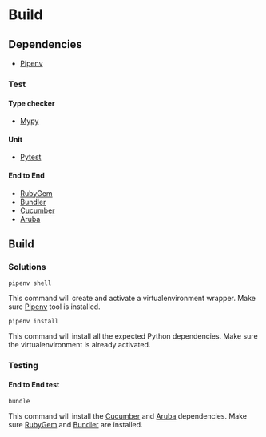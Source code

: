 # Build

## Dependencies

* [Pipenv][pipenv]

### Test

#### Type checker

* [Mypy][mypy]

#### Unit

* [Pytest][pytest]

#### End to End

* [RubyGem][rubygem]
* [Bundler][bundler]
* [Cucumber][cucumber]
* [Aruba][aruba]


## Build

### Solutions

```pipenv shell```

This command will create and activate a virtualenvironment wrapper. Make sure
[Pipenv][pipenv] tool is installed.

``` pipenv install ```

This command will install all the expected Python dependencies. Make sure the
virtualenvironment is already activated.


### Testing

#### End to End test

``` bundle ```

This command will install the [Cucumber][cucumber] and [Aruba][aruba]
dependencies. Make sure [RubyGem][rubygem] and [Bundler][bundler] are installed.


[cucumber]: https://cucumber.io
[aruba]: https://app.cucumber.pro/projects/aruba
[rubygem]: https://rubygems.org/
[pipenv]: https://pipenv.readthedocs.io/en/latest/
[bundler]: https://bundler.io/
[mypy]: http://mypy-lang.org/
[pytest]: pytest.org
